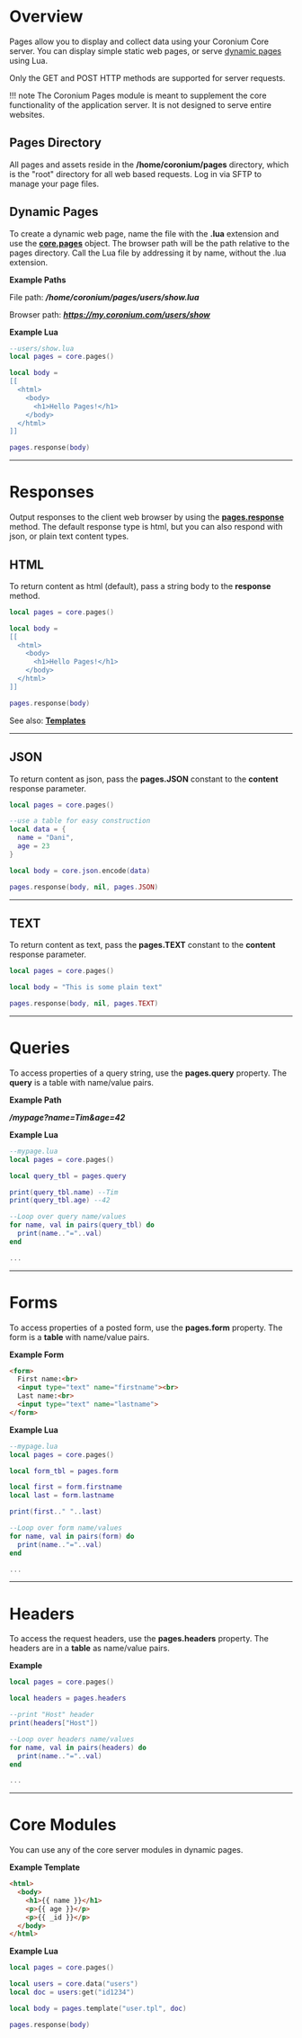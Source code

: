 # Overview

Pages allow you to display and collect data using your Coronium Core server. You can display simple static web pages, or serve [dynamic pages](#dynamic-pages) using Lua.

Only the GET and POST HTTP methods are supported for server requests.

!!! note
    The Coronium Pages module is meant to supplement the core functionality of the application server. It is not designed to serve entire websites.

## Pages Directory

All pages and assets reside in the __/home/coronium/pages__ directory, which is the "root" directory for all web based requests. Log in via SFTP to manage your page files.

## Dynamic Pages

To create a dynamic web page, name the file with the __.lua__ extension and use the __[core.pages](/pages-guide/api/#corepages)__ object. The browser path will be the path relative to the pages directory. Call the Lua file by addressing it by name, without the .lua extension.

__Example Paths__

File path: ___/home/coronium/pages/users/show.lua___

Browser path: ___https://my.coronium.com/users/show___

__Example Lua__

```lua
--users/show.lua
local pages = core.pages()

local body = 
[[
  <html>
    <body>
      <h1>Hello Pages!</h1>
    </body>
  </html>
]]

pages.response(body)

```

---

# Responses

Output responses to the client web browser by using the __[pages.response]()__ method. The default response type is html, but you can also respond with json, or plain text content types.


## HTML

To return content as html (default), pass a string body to the __response__ method.

```lua
local pages = core.pages()

local body = 
[[
  <html>
    <body>
      <h1>Hello Pages!</h1>
    </body>
  </html>
]]

pages.response(body)
```

See also: __[Templates](/pages-guide/templates/)__

---

## JSON

To return content as json, pass the __pages.JSON__ constant to the __content__ response parameter.

```lua
local pages = core.pages()

--use a table for easy construction
local data = {
  name = "Dani",
  age = 23
}

local body = core.json.encode(data)

pages.response(body, nil, pages.JSON)
```

---

## TEXT

To return content as text, pass the __pages.TEXT__ constant to the __content__ response parameter.

```lua
local pages = core.pages()

local body = "This is some plain text"

pages.response(body, nil, pages.TEXT)
```

---

# Queries

To access properties of a query string, use the __pages.query__ property. The __query__ is a table with name/value pairs.

__Example Path__

___/mypage?name=Tim&age=42___

__Example Lua__

```lua
--mypage.lua
local pages = core.pages()

local query_tbl = pages.query

print(query_tbl.name) --Tim
print(query_tbl.age) --42

--Loop over query name/values
for name, val in pairs(query_tbl) do
  print(name.."="..val)
end

...
```

---

# Forms

To access properties of a posted form, use the __pages.form__ property. The form is a __table__ with name/value pairs.

__Example Form__

```html
<form>
  First name:<br>
  <input type="text" name="firstname"><br>
  Last name:<br>
  <input type="text" name="lastname">
</form>
```

__Example Lua__

```lua
--mypage.lua
local pages = core.pages()

local form_tbl = pages.form

local first = form.firstname
local last = form.lastname

print(first.." "..last)

--Loop over form name/values
for name, val in pairs(form) do
  print(name.."="..val)
end

...
```

---

# Headers

To access the request headers, use the __pages.headers__ property. The headers are in a __table__ as name/value pairs.

__Example__

```lua
local pages = core.pages()

local headers = pages.headers

--print "Host" header
print(headers["Host"])

--Loop over headers name/values
for name, val in pairs(headers) do
  print(name.."="..val)
end

...
```

---

# Core Modules

You can use any of the core server modules in dynamic pages.

__Example Template__

```html
<html>
  <body>
    <h1>{{ name }}</h1>
    <p>{{ age }}</p>
    <p>{{ _id }}</p>
  </body>
</html>
```

__Example Lua__

```lua
local pages = core.pages()

local users = core.data("users")
local doc = users:get("id1234")

local body = pages.template("user.tpl", doc)

pages.response(body)
```